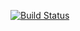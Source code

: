 [![Build Status](https://travis-ci.org/malexkiy/lab07.svg?branch=master)](https://travis-ci.org/malexkiy/lab07)
